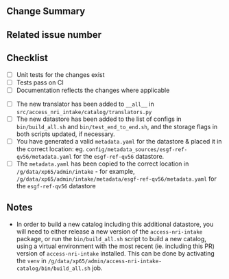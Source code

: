 <!-- Thanks for submitting a PR, your contribution is really appreciated! -->
<!-- Unless your change is trivial, please create an issue to discuss the change before creating a PR -->
<!-- Below are a few things we ask you kindly to self-check before getting a review. Remove checks that are not relevant.
-->

## Change Summary

<!-- Please give a short summary of the changes. -->

## Related issue number

<!-- Are there any issues opened that will be resolved by merging this change? -->
<!--
Please note any issues this fixes using [closing keywords]( https://help.github.com/articles/closing-issues-using-keywords/ ):
-->

## Checklist

- [ ] Unit tests for the changes exist
- [ ] Tests pass on CI
- [ ] Documentation reflects the changes where applicable

<!-- Delete this section unless you have added a new translator/datastore: -->
- [ ] The new translator has been added to `__all__` in `src/access_nri_intake/catalog/translators.py`
-  [ ] The new datastore has been added to the list of configs in `bin/build_all.sh` and `bin/test_end_to_end.sh`, and the storage flags in both scripts updated, if necessary.
- [ ] You have generated a valid `metadata.yaml` for the datastore & placed it in the correct location: eg. `config/metadata_sources/esgf-ref-qv56/metadata.yaml` for the `esgf-ref-qv56` datastore.
- [ ] The `metadata.yaml` has been copied to the correct location in `/g/data/xp65/admin/intake` -  for example, `/g/data/xp65/admin/intake/metadata/esgf-ref-qv56/metadata.yaml` for the `esgf-ref-qv56` datastore

## Notes

- In order to build a new catalog including this additional datastore, you will need to either release a new version of the `access-nri-intake` package, or run the `bin/build_all.sh` script to build a new catalog, using a virtual environment with the most recent (ie. including this PR) version of `access-nri-intake` installed. This can be done by activating the `venv` in `/g/data/xp65/admin/access-nri-intake-catalog/bin/build_all.sh` job.
<!-- End of Translator Change section  -->

<!--
Please add any other relevant info below:
-->